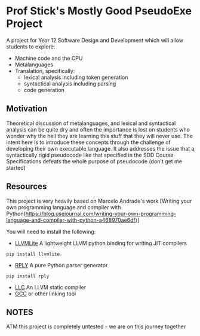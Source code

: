 # Prof Stick's Mostly Good PseudoExe Project

A project for Year 12 Software Design and Development which will allow students to explore:
* Machine code and the CPU
* Metalanguages
* Translation, specifically:
  * lexical analysis including token generation
  * syntactical analysis including parsing
  * code generation

## Motivation
Theoretical discussion of metalanguages, and lexical and syntactical analysis can be quite dry and often the importance is lost on students who wonder why the hell they are learning this stuff that they will never use. The intent here is to introduce these concepts through the challenge of developing their own executable language. It also addresses the issue that a syntactically rigid pseudocode like that specified in the SDD Course Specifications defeats the whole purpose of pseudocode (don't get me started)


## Resources
This project is very heavily based on Marcelo Andrade's work [Writing your own programming language and compiler with Python(https://blog.usejournal.com/writing-your-own-programming-language-and-compiler-with-python-a468970ae6df)]

You will need to install the following:
* [LLVMLite](http://llvmlite.pydata.org) A lightweight LLVM python binding for writing JIT compilers
  
```
pip install llvmlite
```

* [RPLY](https://pypi.org/project/rply/) A pure Python parser generator

```
pip install rply
```

* [LLC](https://llvm.org/docs/CommandGuide/llc.html) An LLVM static compiler
* [GCC](https://gcc.gnu.org/) or other linking tool


## NOTES
ATM this project is completely untested - we are on this journey together